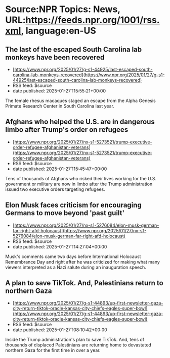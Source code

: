 # Source:NPR Topics: News, URL:https://feeds.npr.org/1001/rss.xml, language:en-US

## The last of the escaped South Carolina lab monkeys have been recovered
 - [https://www.npr.org/2025/01/27/g-s1-44925/last-escaped-south-carolina-lab-monkeys-recovered](https://www.npr.org/2025/01/27/g-s1-44925/last-escaped-south-carolina-lab-monkeys-recovered)
 - RSS feed: $source
 - date published: 2025-01-27T15:55:21+00:00

The female rhesus macaques staged an escape from the Alpha Genesis Primate Research Center in South Carolina last year.

## Afghans who helped the U.S. are in dangerous limbo after Trump's order on refugees
 - [https://www.npr.org/2025/01/27/nx-s1-5273521/trump-executive-order-refugee-afghanistan-veterans](https://www.npr.org/2025/01/27/nx-s1-5273521/trump-executive-order-refugee-afghanistan-veterans)
 - RSS feed: $source
 - date published: 2025-01-27T15:45:47+00:00

Tens of thousands of Afghans who risked their lives working for the U.S. government or military are now in limbo after the Trump administration issued two executive orders targeting refugees.

## Elon Musk faces criticism for encouraging Germans to move beyond 'past guilt'
 - [https://www.npr.org/2025/01/27/nx-s1-5276084/elon-musk-german-far-right-afd-holocaust](https://www.npr.org/2025/01/27/nx-s1-5276084/elon-musk-german-far-right-afd-holocaust)
 - RSS feed: $source
 - date published: 2025-01-27T14:27:04+00:00

Musk's comments came two days before International Holocaust Remembrance Day and right after he was criticized for making what many viewers interpreted as a Nazi salute during an inauguration speech.

## A plan to save TikTok. And, Palestinians return to northern Gaza
 - [https://www.npr.org/2025/01/27/g-s1-44893/up-first-newsletter-gaza-city-return-tiktok-oracle-kansas-city-chiefs-eagles-super-bowl](https://www.npr.org/2025/01/27/g-s1-44893/up-first-newsletter-gaza-city-return-tiktok-oracle-kansas-city-chiefs-eagles-super-bowl)
 - RSS feed: $source
 - date published: 2025-01-27T08:10:42+00:00

Inside the Trump administration's plan to save TikTok. And, tens of thousands of displaced Palestinians are returning home to devastated northern Gaza for the first time in over a year.

